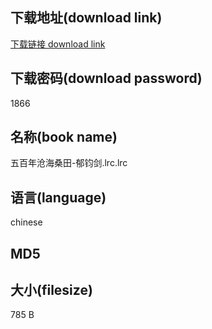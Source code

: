 ## 下载地址(download link)
[下载链接 download link](https://tutu365.netlify.app/?s=%E4%BA%94%E7%99%BE%E5%B9%B4%E6%B2%A7%E6%B5%B7%E6%A1%91%E7%94%B0-%E9%83%81%E9%92%A7%E5%89%91.lrc)

## 下载密码(download password)
1866

## 名称(book name)
五百年沧海桑田-郁钧剑.lrc.lrc

## 语言(language)
chinese

## MD5


## 大小(filesize)
785 B
